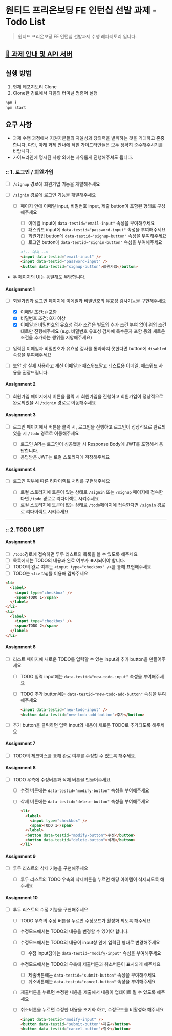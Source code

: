 # 원티드 프리온보딩 FE 인턴십 선발 과제 - Todo List

> 원티드 프리온보딩 FE 인턴십 선발과제 수행 레파지토리 입니다.

## [🔗 과제 안내 및 API 서버](https://github.com/walking-sunset/selection-task)

## 실행 방법

1. 현재 레포지토리 Clone
2. Clone한 경로에서 다음의 터미널 명령어 실행

```bash
npm i
npm start
```

## 요구 사항

- 과제 수행 과정에서 지원자분들의 자율성과 창의력을 발휘하는 것을 기대하고 존중합니다. 다만, 아래 과제 안내에 적힌 가이드라인들은 모두 정확히 준수해주시기를 바랍니다.
- 가이드라인에 명시된 사항 외에는 자유롭게 진행해주셔도 됩니다.

### :: 1. 로그인 / 회원가입

- [ ] `/signup` 경로에 회원가입 기능을 개발해주세요
- [ ] `/signin` 경로에 로그인 기능을 개발해주세요

  - [ ] 페이지 안에 이메일 input, 비밀번호 input, 제출 button이 포함된 형태로 구성해주세요

    - [ ] 이메일 input에 `data-testid="email-input"` 속성을 부여해주세요
    - [ ] 패스워드 input에 `data-testid="password-input"` 속성을 부여해주세요
    - [ ] 회원가입 button에 `data-testid="signup-button"` 속성을 부여해주세요
    - [ ] 로그인 button에 `data-testid="signin-button"` 속성을 부여해주세요

    ```html
    <!-- 예시 -->
    <input data-testid="email-input" />
    <input data-testid="password-input" />
    <button data-testid="signup-button">회원가입</button>
    ```

- 두 페이지의 UI는 동일해도 무방합니다.

#### Assignment 1

- [ ] 회원가입과 로그인 페이지에 이메일과 비밀번호의 유효성 검사기능을 구현해주세요

  - [x] 이메일 조건: `@` 포함
  - [x] 비밀번호 조건: 8자 이상
  - [x] 이메일과 비밀번호의 유효성 검사 조건은 별도의 추가 조건 부여 없이 위의 조건대로만 진행해주세요 (e.g. 비밀번호 유효성 검사에 특수문자 포함 등의 새로운 조건을 추가하는 행위를 지양해주세요)

- [ ] 입력된 이메일과 비밀번호가 유효성 검사를 통과하지 못한다면 button에 `disabled` 속성을 부여해주세요
- [ ] 보안 상 실제 사용하고 계신 이메일과 패스워드말고 테스트용 이메일, 패스워드 사용을 권장드립니다.

#### Assignment 2

- [ ] 회원가입 페이지에서 버튼을 클릭 시 회원가입을 진행하고 회원가입이 정상적으로 완료되었을 시 `/signin` 경로로 이동해주세요

#### Assignment 3

- [ ] 로그인 페이지에서 버튼을 클릭 시, 로그인을 진행하고 로그인이 정상적으로 완료되었을 시 `/todo` 경로로 이동해주세요

  - [ ] 로그인 API는 로그인이 성공했을 시 Response Body에 JWT를 포함해서 응답합니다.
  - [ ] 응답받은 JWT는 로컬 스토리지에 저장해주세요

#### Assignment 4

- [ ] 로그인 여부에 따른 리다이렉트 처리를 구현해주세요

  - [ ] 로컬 스토리지에 토큰이 있는 상태로 `/signin` 또는 `/signup` 페이지에 접속한다면 `/todo` 경로로 리다이렉트 시켜주세요
  - [ ] 로컬 스토리지에 토큰이 없는 상태로 `/todo`페이지에 접속한다면 `/signin` 경로로 리다이렉트 시켜주세요

---

### :: 2. TODO LIST

#### Assignment 5

- [ ] `/todo`경로에 접속하면 투두 리스트의 목록을 볼 수 있도록 해주세요
- [ ] 목록에서는 TODO의 내용과 완료 여부가 표시되어야 합니다.
- [ ] TODO의 완료 여부는 `<input type="checkbox" />`를 통해 표현해주세요
- [ ] TODO는 `<li>` tag를 이용해 감싸주세요

```html
<li>
  <label>
    <input type="checkbox" />
    <span>TODO 1</span>
  </label>
</li>
<li>
  <label>
    <input type="checkbox" />
    <span>TODO 2</span>
  </label>
</li>
```

#### Assignment 6

- [ ] 리스트 페이지에 새로운 TODO를 입력할 수 있는 input과 추가 button을 만들어주세요

  - [ ] TODO 입력 input에는 `data-testid="new-todo-input"` 속성을 부여해주세요
  - [ ] TODO 추가 button에는 `data-testid="new-todo-add-button"` 속성을 부여해주세요

    ```html
    <input data-testid="new-todo-input" />
    <button data-testid="new-todo-add-button">추가</button>
    ```

- [ ] 추가 button을 클릭하면 입력 input의 내용이 새로운 TODO로 추가되도록 해주세요

#### Assignment 7

- [ ] TODO의 체크박스를 통해 완료 여부를 수정할 수 있도록 해주세요.

#### Assignment 8

- [ ] TODO 우측에 수정버튼과 삭제 버튼을 만들어주세요

  - [ ] 수정 버튼에는 `data-testid="modify-button"` 속성을 부여해주세요
  - [ ] 삭제 버튼에는 `data-testid="delete-button"` 속성을 부여해주세요

    ```html
    <li>
      <label>
        <input type="checkbox" />
        <span>TODO 1</span>
      </label>
      <button data-testid="modify-button">수정</button>
      <button data-testid="delete-button">삭제</button>
    </li>
    ```

#### Assignment 9

- [ ] 투두 리스트의 삭제 기능을 구현해주세요

  - [ ] 투두 리스트의 TODO 우측의 삭제버튼을 누르면 해당 아이템이 삭제되도록 해주세요

#### Assignment 10

- [ ] 투두 리스트의 수정 기능을 구현해주세요

  - [ ] TODO 우측의 수정 버튼을 누르면 수정모드가 활성화 되도록 해주세요
  - [ ] 수정모드에서는 TODO의 내용을 변경할 수 있어야 합니다.
  - [ ] 수정모드에서는 TODO의 내용이 input창 안에 입력된 형태로 변경해주세요
    - [ ] 수정 input창에는 `data-testid="modify-input"` 속성을 부여해주세요
  - [ ] 수정모드에서는 TODO의 우측에 제출버튼과 취소버튼이 표시되게 해주세요
    - [ ] 제출버튼에는 `data-testid="submit-button"` 속성을 부여해주세요
    - [ ] 취소버튼에는 `data-testid="cancel-button"` 속성을 부여해주세요
  - [ ] 제출버튼을 누르면 수정한 내용을 제출해서 내용이 업데이트 될 수 있도록 해주세요
  - [ ] 취소버튼을 누르면 수정한 내용을 초기화 하고, 수정모드를 비활성화 해주세요

    ```html
    <input data-testid="modify-input" />
    <button data-testid="submit-button">제출</button>
    <button data-testid="cancel-button">취소</button>
    ```
